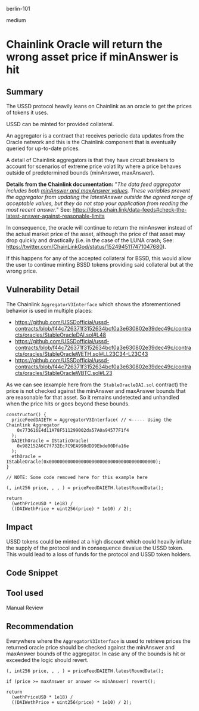berlin-101

medium

# Chainlink Oracle will return the wrong asset price if minAnswer is hit

## Summary

The USSD protocol heavily leans on Chainlink as an oracle to get the prices of tokens it uses.

USSD can be minted for provided collateral.

An aggregator is a contract that receives periodic data updates from the Oracle network and this is the Chainlink component that is eventually queried for up-to-date prices.

A detail of Chainlink aggregators is that they have circuit breakers to account for scenarios of extreme price volatility where a price behaves outside of predetermined bounds (minAnswer, maxAnswer).

**Details from the Chainlink documentation:**
"_The data feed aggregator includes both [minAnswer and maxAnswer values](https://github.com/smartcontractkit/libocr/blob/9e4afd8896f365b964bdf769ca28f373a3fb0300/contract/AccessControlledOffchainAggregator.sol#L33). These variables prevent the aggregator from updating the latestAnswer outside the agreed range of acceptable values, but they do not stop your application from reading the most recent answer._"
See: https://docs.chain.link/data-feeds#check-the-latest-answer-against-reasonable-limits

In consequence, the oracle will continue to return the minAnswer instead of the actual market price of the asset, although the price of that asset may drop quickly and drastically (i.e. in the case of the LUNA crash; See: https://twitter.com/ChainLinkGod/status/1524945117471047680).

If this happens for any of the accepted collateral for BSSD, this would allow the user to continue minting BSSD tokens providing said collateral but at the wrong price.

## Vulnerability Detail

The Chainlink `AggregatorV3Interface` which shows the aforementioned behavior is used in multiple places:
- https://github.com/USSDofficial/ussd-contracts/blob/f44c726371f3152634bcf0a3e630802e39dec49c/contracts/oracles/StableOracleDAI.sol#L48
- https://github.com/USSDofficial/ussd-contracts/blob/f44c726371f3152634bcf0a3e630802e39dec49c/contracts/oracles/StableOracleWETH.sol#LL23C34-L23C43
- https://github.com/USSDofficial/ussd-contracts/blob/f44c726371f3152634bcf0a3e630802e39dec49c/contracts/oracles/StableOracleWBTC.sol#L23

As we can see (example here from the` StableOracleDAI.sol` contract) the price is not checked against the minAnswer and maxAnswer bounds that are reasonable for that asset. So it remains undetected and unhandled when the price hits or goes beyond these bounds.

```solidity
constructor() {
  priceFeedDAIETH = AggregatorV3Interface( // <----- Using the Chainlink Aggregator
    0x773616E4d11A78F511299002da57A0a94577F1f4
  );
  DAIEthOracle = IStaticOracle(
    0x982152A6C7f732Ec7C9EA998dDD9Ebde00Dfa16e
  );
  ethOracle = IStableOracle(0x0000000000000000000000000000000000000000);
}
    
// NOTE: Some code removed here for this example here

(, int256 price, , , ) = priceFeedDAIETH.latestRoundData();

return
  (wethPriceUSD * 1e18) /
  ((DAIWethPrice + uint256(price) * 1e10) / 2);
```

## Impact

USSD tokens could be minted at a high discount which could heavily inflate the supply of the protocol and in consequence devalue the USSD token. This would lead to a loss of funds for the protocol and USSD token holders.

## Code Snippet

## Tool used

Manual Review

## Recommendation

Everywhere where the `AggregatorV3Interface` is used to retrieve prices the returned oracle price should be checked against the minAnswer and maxAnswer bounds of the aggregator. In case any of the bounds is hit or exceeded the logic should revert.

```Solidity
(, int256 price, , , ) = priceFeedDAIETH.latestRoundData();

if (price >= maxAnswer or answer <= minAnswer) revert();

return
  (wethPriceUSD * 1e18) /
  ((DAIWethPrice + uint256(price) * 1e10) / 2);
```
